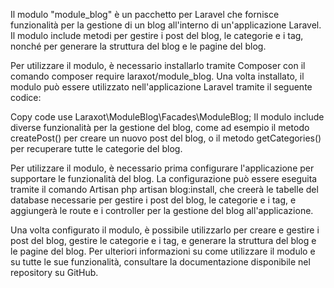 Il modulo "module_blog" è un pacchetto per Laravel che fornisce funzionalità per la gestione di un blog all'interno di un'applicazione Laravel. Il modulo include metodi per gestire i post del blog, le categorie e i tag, nonché per generare la struttura del blog e le pagine del blog.

Per utilizzare il modulo, è necessario installarlo tramite Composer con il comando composer require laraxot/module_blog. Una volta installato, il modulo può essere utilizzato nell'applicazione Laravel tramite il seguente codice:

Copy code
use Laraxot\ModuleBlog\Facades\ModuleBlog;
Il modulo include diverse funzionalità per la gestione del blog, come ad esempio il metodo createPost() per creare un nuovo post del blog, o il metodo getCategories() per recuperare tutte le categorie del blog.

Per utilizzare il modulo, è necessario prima configurare l'applicazione per supportare le funzionalità del blog. La configurazione può essere eseguita tramite il comando Artisan php artisan blog:install, che creerà le tabelle del database necessarie per gestire i post del blog, le categorie e i tag, e aggiungerà le route e i controller per la gestione del blog all'applicazione.

Una volta configurato il modulo, è possibile utilizzarlo per creare e gestire i post del blog, gestire le categorie e i tag, e generare la struttura del blog e le pagine del blog. Per ulteriori informazioni su come utilizzare il modulo e su tutte le sue funzionalità, consultare la documentazione disponibile nel repository su GitHub.